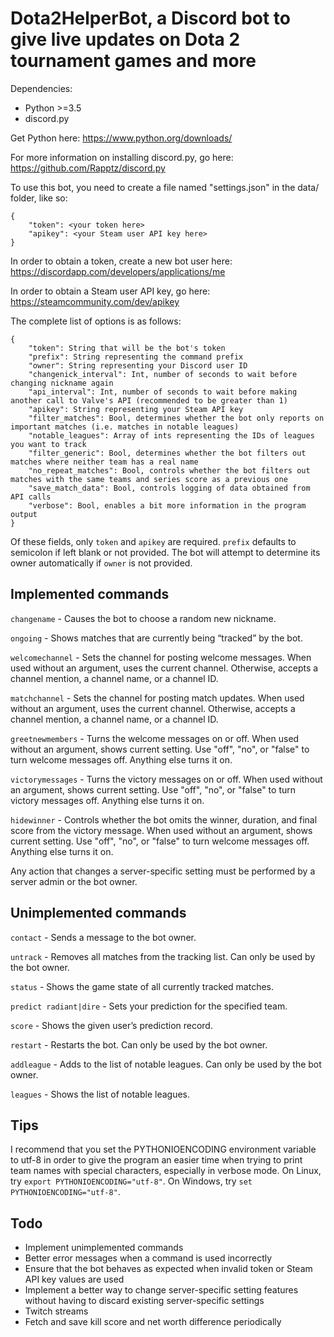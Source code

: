 # Dota2HelperBot, a Discord bot to give live updates on Dota 2 tournament games and more

Dependencies:
* Python >=3.5
* discord.py

Get Python here: https://www.python.org/downloads/

For more information on installing discord.py, go here: https://github.com/Rapptz/discord.py

To use this bot, you need to create a file named "settings.json" in the data/ folder, like so:

```
{
	"token": <your token here>
	"apikey": <your Steam user API key here>
}
```

In order to obtain a token, create a new bot user here: https://discordapp.com/developers/applications/me

In order to obtain a Steam user API key, go here: https://steamcommunity.com/dev/apikey

The complete list of options is as follows:
```
{
	"token": String that will be the bot's token
	"prefix": String representing the command prefix
	"owner": String representing your Discord user ID
	"changenick_interval": Int, number of seconds to wait before changing nickname again
	"api_interval": Int, number of seconds to wait before making another call to Valve's API (recommended to be greater than 1)
	"apikey": String representing your Steam API key
	"filter_matches": Bool, determines whether the bot only reports on important matches (i.e. matches in notable leagues)
	"notable_leagues": Array of ints representing the IDs of leagues you want to track
	"filter_generic": Bool, determines whether the bot filters out matches where neither team has a real name
	"no_repeat_matches": Bool, controls whether the bot filters out matches with the same teams and series score as a previous one
	"save_match_data": Bool, controls logging of data obtained from API calls
	"verbose": Bool, enables a bit more information in the program output
}
```

Of these fields, only `token` and `apikey` are required. `prefix` defaults to semicolon if left blank or not provided. The bot will attempt to determine its owner automatically if `owner` is not provided.

## Implemented commands

`changename` - Causes the bot to choose a random new nickname.

`ongoing` - Shows matches that are currently being “tracked” by the bot.

`welcomechannel` - Sets the channel for posting welcome messages. When used without an argument, uses the current channel. Otherwise, accepts a channel mention, a channel name, or a channel ID.

`matchchannel` - Sets the channel for posting match updates. When used without an argument, uses the current channel. Otherwise, accepts a channel mention, a channel name, or a channel ID.

`greetnewmembers` - Turns the welcome messages on or off. When used without an argument, shows current setting. Use "off", "no", or "false" to turn welcome messages off. Anything else turns it on.

`victorymessages` - Turns the victory messages on or off. When used without an argument, shows current setting. Use "off", "no", or "false" to turn victory messages off. Anything else turns it on.

`hidewinner` - Controls whether the bot omits the winner, duration, and final score from the victory message. When used without an argument, shows current setting. Use "off", "no", or "false" to turn welcome messages off. Anything else turns it on.

Any action that changes a server-specific setting must be performed by a server admin or the bot owner.

## Unimplemented commands

`contact` - Sends a message to the bot owner.

`untrack` - Removes all matches from the tracking list. Can only be used by the bot owner.

`status` - Shows the game state of all currently tracked matches.

`predict radiant|dire` - Sets your prediction for the specified team.

`score` - Shows the given user’s prediction record.

`restart` - Restarts the bot. Can only be used by the bot owner.

`addleague` - Adds to the list of notable leagues. Can only be used by the bot owner.

`leagues` - Shows the list of notable leagues.

## Tips

I recommend that you set the PYTHONIOENCODING environment variable to utf-8 in order to give the program an easier time when trying to print team names with special characters, especially in verbose mode. On Linux, try `export PYTHONIOENCODING="utf-8"`. On Windows, try `set PYTHONIOENCODING="utf-8"`.

## Todo

* Implement unimplemented commands
* Better error messages when a command is used incorrectly
* Ensure that the bot behaves as expected when invalid token or Steam API key values are used
* Implement a better way to change server-specific setting features without having to discard existing server-specific settings
* Twitch streams
* Fetch and save kill score and net worth difference periodically
